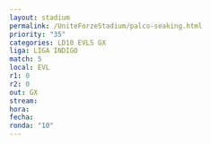 ```yaml
---
layout: stadium
permalink: /UniteForzeStadium/palco-seaking.html
priority: "35"
categories: LD10 EVLS GX
liga: LIGA INDIGO
match: 5
local: EVL
r1: 0
r2: 0
out: GX
stream: 
hora: 
fecha: 
ronda: "10"
---
```

